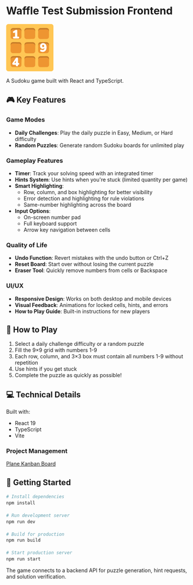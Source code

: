 # Waffle Test Submission Frontend

![Waffle Sudoku Logo](/public/waffle.png)

A Sudoku game built with React and TypeScript.

## 🎮 Key Features

### Game Modes

- **Daily Challenges**: Play the daily puzzle in Easy, Medium, or Hard difficulty
- **Random Puzzles**: Generate random Sudoku boards for unlimited play

### Gameplay Features

- **Timer**: Track your solving speed with an integrated timer
- **Hints System**: Use hints when you're stuck (limited quantity per game)
- **Smart Highlighting**:
  - Row, column, and box highlighting for better visibility
  - Error detection and highlighting for rule violations
  - Same-number highlighting across the board
- **Input Options**:
  - On-screen number pad
  - Full keyboard support
  - Arrow key navigation between cells

### Quality of Life

- **Undo Function**: Revert mistakes with the undo button or Ctrl+Z
- **Reset Board**: Start over without losing the current puzzle
- **Eraser Tool**: Quickly remove numbers from cells or Backspace

### UI/UX

- **Responsive Design**: Works on both desktop and mobile devices
- **Visual Feedback**: Animations for locked cells, hints, and errors
- **How to Play Guide**: Built-in instructions for new players

## 🎲 How to Play

1. Select a daily challenge difficulty or a random puzzle
2. Fill the 9×9 grid with numbers 1-9
3. Each row, column, and 3×3 box must contain all numbers 1-9 without repetition
4. Use hints if you get stuck
5. Complete the puzzle as quickly as possible!

## 💻 Technical Details

Built with:

- React 19
- TypeScript
- Vite

### Project Management

[Plane Kanban Board](https://plane.philipwhite.dev/spaces/issues/cf8346bdf96f4e1c87b1951c9fec2706)

## 🚀 Getting Started

```bash
# Install dependencies
npm install

# Run development server
npm run dev

# Build for production
npm run build

# Start production server
npm run start
```

The game connects to a backend API for puzzle generation, hint requests, and solution verification.
